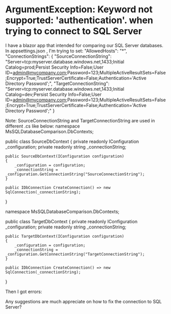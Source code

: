 
# ArgumentException: Keyword not supported: 'authentication'. when trying to connect to SQL Server

I have a blazor app that intended for comparing our SQL Server databases.
In appsettings.json , I'm trying to set:
"AllowedHosts": "*",
    "ConnectionStrings": {
        "SourceConnectionString": "Server=tcp:myserver.database.windows.net,1433;Initial Catalog=prod;Persist Security Info=False;User ID=admin@mycompany.com;Password=123;MultipleActiveResultSets=False;Encrypt=True;TrustServerCertificate=False;Authentication='Active Directory Password';",
        "TargetConnectionString": "Server=tcp:myserver.database.windows.net,1433;Initial Catalog=dev;Persist Security Info=False;User ID=admin@mycompany.com;Password=123;MultipleActiveResultSets=False;Encrypt=True;TrustServerCertificate=False;Authentication='Active Directory Password';"
    }

Note: SourceConnectionString and TargetConnectionString are used in different .cs like below:
namespace MsSQLDatabaseComparison.DbContexts;

public class SourceDbContext
{
    private readonly IConfiguration _configuration;
    private readonly string _connectionString;

    public SourceDbContext(IConfiguration configuration)
    {
        _configuration = configuration;
        _connectionString = _configuration.GetConnectionString("SourceConnectionString");
    }

    public IDbConnection CreateConnection() => new SqlConnection(_connectionString);
}

namespace MsSQLDatabaseComparison.DbContexts;

public class TargetDbContext
{
    private readonly IConfiguration _configuration;
    private readonly string _connectionString;

    public TargetDbContext(IConfiguration configuration)
    {
        _configuration = configuration;
        _connectionString = _configuration.GetConnectionString("TargetConnectionString");
    }

    public IDbConnection CreateConnection() => new SqlConnection(_connectionString);
}

Then I got errors:

Any suggestions are much appreciate on how to fix the connection to SQL Server?

        